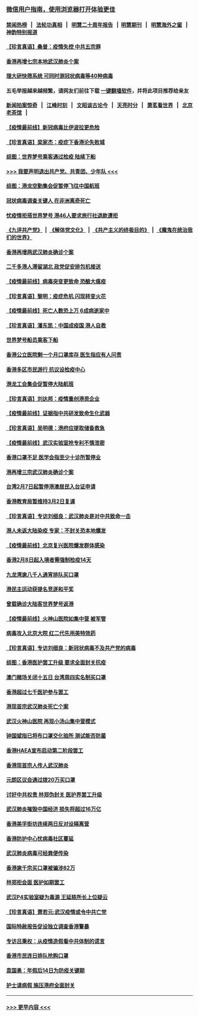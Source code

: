 ### [微信用户指南，使用浏览器打开体验更佳](https://github.com/gfw-breaker/banned-news1/blob/master/indexes/wechat-guide.md?t=0)
#### [禁闻热榜](热点新闻.md?t=0)  &nbsp;&nbsp;|&nbsp;&nbsp; [法轮功真相](https://github.com/gfw-breaker/truth/blob/master/README.md?t=0) &nbsp;&nbsp;|&nbsp;&nbsp; [明慧二十周年报告](https://github.com/gfw-breaker/mh-reports/blob/master/README.md?t=0) &nbsp;&nbsp;|&nbsp;&nbsp;[明慧期刊](https://github.com/gfw-breaker/mh-qikan) &nbsp;&nbsp;|&nbsp;&nbsp; [明慧海外之窗](https://github.com/gfw-breaker/mh-news/blob/master/README.md?t=0) &nbsp;&nbsp;|&nbsp;&nbsp; [神韵特别报道](https://github.com/gfw-breaker/mh-news/blob/master/shenyun.md?t=0)
#### [【珍言真语】桑普：疫情失控 中共五宗罪](../pages/nsc415/n11864157.md?t=02130702) 
#### [香港再增七宗本地武汉肺炎个案](../pages/nsc415/n11862405.md?t=02130702) 
#### [理大研快筛系统 可同时测冠状病毒等40种病毒](../pages/nsc415/n11862376.md?t=02130702) 
#### 五毛举报越来越频繁，请网友们前往下载 [一键翻墙软件](https://github.com/gfw-breaker/ssr-accounts)，并将此项目推荐给亲友
#### [新闻拍案惊奇](https://github.com/gfw-breaker/banned-news1/blob/master/pages/link4.md) &nbsp;&nbsp;|&nbsp;&nbsp; [江峰时刻](https://github.com/gfw-breaker/banned-news1/blob/master/pages/link4.md) &nbsp;&nbsp;|&nbsp;&nbsp; [文昭谈古论今](https://github.com/gfw-breaker/banned-news1/blob/master/pages/link4.md) &nbsp;&nbsp;|&nbsp;&nbsp; [天亮时分](https://github.com/gfw-breaker/banned-news1/blob/master/pages/link4.md) &nbsp;&nbsp;|&nbsp;&nbsp; [萧茗看世界](https://github.com/gfw-breaker/banned-news1/blob/master/pages/link4.md) &nbsp;&nbsp;|&nbsp;&nbsp; [北京老茶馆](https://github.com/gfw-breaker/banned-news1/blob/master/pages/link4.md) &nbsp;&nbsp;|&nbsp;&nbsp; 
#### [【疫情最前线】新冠病毒比伊波拉更危险](../pages/nsc415/n11862199.md?t=02130702) 
#### [【珍言真语】梁家杰：疫症下香港沦失败城](../pages/nsc415/n11861588.md?t=02130702) 
#### [组图：世界梦号乘客通过检疫 陆续下船](../pages/nsc415/n11858302.md?t=02130702) 
#### [>>> 我要声明退出共产党、共青团、少年队 <<<](https://github.com/begood0513/goodnews/blob/master/quit/letter.md) 
#### [组图：港龙空勤集会促暂停飞往中国航班](../pages/nsc415/n11858190.md?t=02130702) 
#### [冠状病毒调查关键人 在非洲离奇死亡](../pages/nsc415/n11859798.md?t=02130702) 
#### [忧疫情拒搭世界梦号 港46人要求旅行社退款遭拒](../pages/nsc415/n11859849.md?t=02130702) 
#### [《九评共产党》](https://github.com/begood0513/9ping.md/blob/master/README.md) &nbsp;|&nbsp; [《解体党文化》](../../../../jtdwh.md/blob/master/README.md)  &nbsp;|&nbsp; [《共产主义的终极目的》](../../../../gczydzjmd.md/blob/master/README.md) &nbsp;|&nbsp; [《魔鬼在统治我们的世界》](../../../../mgztzwmdsj.md/blob/master/README.md) 
#### [香港再增两武汉肺炎确诊个案](../pages/nsc415/n11859833.md?t=02130702) 
#### [二千多港人滞留湖北 政党促安排包机接送](../pages/nsc415/n11859831.md?t=02130702) 
#### [【疫情最前线】病毒突变更致命 恐酿大瘟疫](../pages/nsc415/n11859604.md?t=02130702) 
#### [【珍言真语】黎明：疫症危机 闪现转变火花](../pages/nsc415/n11859199.md?t=02130702) 
#### [【疫情最前线】死亡人数恐上万 6成病逝家中](../pages/nsc415/n11856687.md?t=02130702) 
#### [【珍言真语】潘东凯：中国成疫国 港人自救](../pages/nsc415/n11856962.md?t=02130702) 
#### [世界梦号船员乘客下船](../pages/nsc415/n11856883.md?t=02130702) 
#### [香港公立医院剩一个月口罩库存 医生指应有人问责](../pages/nsc415/n11856875.md?t=02130702) 
#### [香港多区市民游行 抗议设检疫中心](../pages/nsc415/n11856866.md?t=02130702) 
#### [港龙工会集会促暂停大陆航班](../pages/nsc415/n11856840.md?t=02130702) 
#### [【珍言真语】刘达邦：疫情重创港资企业](../pages/nsc415/n11854274.md?t=02130702) 
#### [【疫情最前线】证据指中共研发致命生化武器](../pages/nsc415/n11853087.md?t=02130702) 
#### [【珍言真语】吴明德：港府应提取储备救急](../pages/nsc415/n11852734.md?t=02130702) 
#### [【疫情最前线】武汉实验室抢专利不慎泄密](../pages/nsc415/n11850310.md?t=02130702) 
#### [香港口罩不足 医学会指至少十诊所暂停业](../pages/nsc415/n11850301.md?t=02130702) 
#### [港再增三宗武汉肺炎确诊个案](../pages/nsc415/n11850328.md?t=02130702) 
#### [台湾2月7日起暂停港澳居民入台证申请](../pages/nsc415/n11850304.md?t=02130702) 
#### [香港教育局暂维持3月2日复课](../pages/nsc415/n11850260.md?t=02130702) 
#### [【珍言真语】专访刘细良：武汉肺炎是对中共致命一击](../pages/nsc415/n11849934.md?t=02130702) 
#### [港人未返大陆染疫 专家：不封关恐本地爆发](../pages/nsc415/n11848021.md?t=02130702) 
#### [【疫情最前线】北京复兴医院爆发群体感染](../pages/nsc415/n11847626.md?t=02130702) 
#### [香港2月8日起入境者需强制检疫14天](../pages/nsc415/n11847658.md?t=02130702) 
#### [九龙湾逾八千人通宵排队买口罩](../pages/nsc415/n11847647.md?t=02130702) 
#### [港民主运动获提名竞逐和平奖](../pages/nsc415/n11847633.md?t=02130702) 
#### [曾载确诊大陆客世界梦号返港](../pages/nsc415/n11847608.md?t=02130702) 
#### [【疫情最前线】火神山医院如集中营 被军管](../pages/nsc415/n11847524.md?t=02130702) 
#### [病毒攻入北京大院 红二代先用美特效药](../pages/nsc415/n11847427.md?t=02130702) 
#### [【珍言真语】专访刘细良：新冠状病毒不及共产党的病毒](../pages/nsc415/n11847164.md?t=02130702) 
#### [组图：香港医护罢工升级 要求全面封关抗疫](../pages/nsc415/n11844107.md?t=02130702) 
#### [澳门赌场关闭十五日 台湾周四实名制买口罩](../pages/nsc415/n11845083.md?t=02130702) 
#### [香港超过七千医护参与罢工](../pages/nsc415/n11845051.md?t=02130702) 
#### [港现首宗武汉肺炎死亡个案](../pages/nsc415/n11844998.md?t=02130702) 
#### [武汉火神山医院 再现小汤山集中营模式](../pages/nsc415/n11844763.md?t=02130702) 
#### [钟国斌指已将布口罩交化验所 测试能否防菌](../pages/nsc415/n11842783.md?t=02130702) 
#### [香港HAEA宣布启动第二阶段罢工](../pages/nsc415/n11842723.md?t=02130702) 
#### [香港现首宗人传人武汉肺炎](../pages/nsc415/n11842766.md?t=02130702) 
#### [元朗区议会通过拨20万买口罩](../pages/nsc415/n11842754.md?t=02130702) 
#### [讨好中共权贵 林郑伪封关 医护界罢工升级](../pages/nsc415/n11842359.md?t=02130702) 
#### [武汉肺炎摧毁中国经济 损失将超过16万亿](../pages/nsc415/n11839723.md?t=02130702) 
#### [香港美孚街坊连续两日反对设隔离营](../pages/nsc415/n11839962.md?t=02130702) 
#### [香港防护中心忧病毒社区蔓延](../pages/nsc415/n11839933.md?t=02130702) 
#### [武汉肺炎病毒可经粪便传染](../pages/nsc415/n11839939.md?t=02130702) 
#### [香港逾千宗买口罩被骗涉82万](../pages/nsc415/n11839914.md?t=02130702) 
#### [林郑拒会面 医护如期罢工](../pages/nsc415/n11839892.md?t=02130702) 
#### [武汉P4实验室疑为毒源 王延轶所长上位疑云](../pages/nsc415/n11835543.md?t=02130702) 
#### [【珍言真语】萧若元:武汉疫情或令中共亡党](../pages/nsc415/n11829394.md?t=02130702) 
#### [国际特赦报告促设独立调查香港警暴](../pages/nsc415/n11833845.md?t=02130702) 
#### [专访吕秉权：从疫情造假看中共体制的谎言](../pages/nsc415/n11833813.md?t=02130702) 
#### [香港市民连日排队抢购口罩](../pages/nsc415/n11833794.md?t=02130702) 
#### [袁国勇：年假后14日为防疫关键期](../pages/nsc415/n11831088.md?t=02130702) 
#### [护士请病假 施压港府全面封关](../pages/nsc415/n11831030.md?t=02130702) 

----
#### [ >>> 更早内容 <<< ](../indexes/nsc415-earlier.md)
